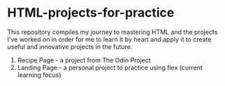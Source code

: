 # HTML-projects-for-practice
This repository compiles my journey to mastering HTML and the projects I've worked on in order for me to learn it by heart and apply it to create useful and innovative projects in the future.

1. Recipe Page - a project from The Odin Project
2. Landing Page - a personal project to practice using flex (current learning focus)
